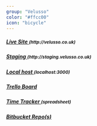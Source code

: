 ```yaml
---
group: "Velusso"
color: "#ffcc00"
icon: "bicycle"
---
```


<h5><a href="">Live Site </a> <small>(http://velusso.co.uk)</small></h5>
<h5><a href="">Staging </a><small>(http://staging.velusso.co.uk)</small></h5>
<h5><a href="http://localhost:3000">Local host </a> <small>(localhost:3000)</small></h5>
<h5><a href="https://trello.com/b/2Z9iWHbE/velusso">Trello Board</a></h5>
<h5><a href="https://docs.google.com/spreadsheets/d/1Kftopx-SMTdS3V4-sYcjryHE60KMdfDmJtHBbAi_cCM/edit#gid=0">Time Tracker </a> <small>(spreadsheet)</small></h5>
<h5><a href="https://bitbucket.org/velusso">Bitbucket Repo(s)</a></h5>
